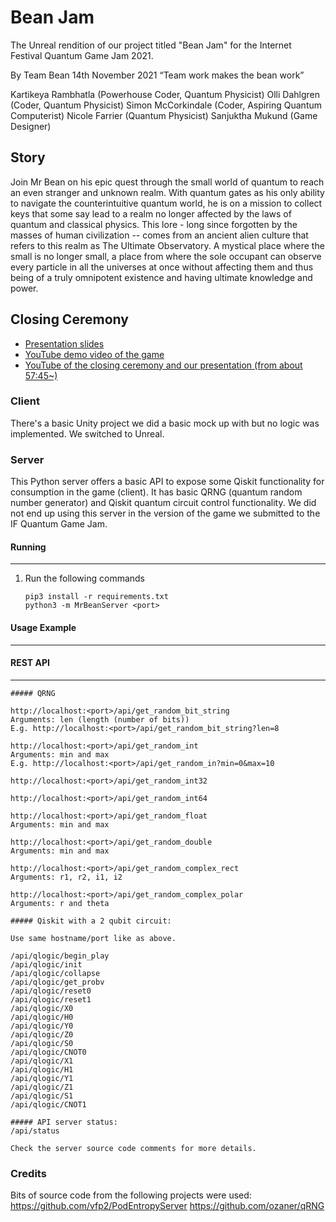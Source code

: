 # Bean Jam

The Unreal rendition of our project titled "Bean Jam" for the Internet Festival Quantum Game Jam 2021.

By Team Bean 14th November 2021
“Team work makes the bean work”

Kartikeya Rambhatla (Powerhouse Coder, Quantum Physicist)
Olli Dahlgren (Coder, Quantum Physicist)
Simon McCorkindale (Coder, Aspiring Quantum Computerist)
Nicole Farrier (Quantum Physicist)
Sanjuktha Mukund (Game Designer)

## Story

Join Mr Bean on his epic quest through the small world of quantum to reach an even stranger and unknown realm. With quantum gates as his only ability to navigate the counterintuitive quantum world, he is on a mission to collect keys that some say lead to a realm no longer affected by the laws of quantum and classical physics. This lore - long since forgotten by the masses of human civilization -- comes from an ancient alien culture that refers to this realm as The Ultimate Observatory. A mystical place where the small is no longer small, a place from where the sole occupant can observe every particle in all the universes at once without affecting them and thus being of a truly omnipotent existence and having ultimate knowledge and power.

## Closing Ceremony

* [Presentation slides](https://docs.google.com/presentation/d/1KRUusqkLgXXsjbpE9Svb09ey73XNDuXC4r1JwuC9kTY)
* [YouTube demo video of the game](https://youtu.be/2pZ4idVhHxM)
* [YouTube of the closing ceremony and our presentation (from about 57:45~)](https://www.youtube.com/watch?v=l1FyNmBbRig&ab_channel=InternetFestival)

### Client

There's a basic Unity project we did a basic mock up with but no logic was implemented. We switched to Unreal.

### Server

This Python server offers a basic API to expose some Qiskit functionality for consumption in the game (client). It has basic QRNG (quantum random number generator) and Qiskit quantum circuit control functionality. We did not end up using this server in the version of the game we submitted to the IF Quantum Game Jam.

#### Running
-------

1. Run the following commands
   ```
   pip3 install -r requirements.txt
   python3 -m MrBeanServer <port> 
   ```

#### Usage Example
-------------

#### REST API
-------------

	##### QRNG

	http://localhost:<port>/api/get_random_bit_string
	Arguments: len (length (number of bits))
	E.g. http://localhost:<port>/api/get_random_bit_string?len=8

	http://localhost:<port>/api/get_random_int
	Arguments: min and max
	E.g. http://localhost:<port>/api/get_random_in?min=0&max=10

	http://localhost:<port>/api/get_random_int32

	http://localhost:<port>/api/get_random_int64

	http://localhost:<port>/api/get_random_float
	Arguments: min and max

	http://localhost:<port>/api/get_random_double
	Arguments: min and max

	http://localhost:<port>/api/get_random_complex_rect
	Arguments: r1, r2, i1, i2

	http://localhost:<port>/api/get_random_complex_polar
	Arguments: r and theta

	##### Qiskit with a 2 qubit circuit:

	Use same hostname/port like as above.

	/api/qlogic/begin_play
    /api/qlogic/init
    /api/qlogic/collapse
    /api/qlogic/get_probv
    /api/qlogic/reset0
    /api/qlogic/reset1
    /api/qlogic/X0
    /api/qlogic/H0
    /api/qlogic/Y0
    /api/qlogic/Z0
    /api/qlogic/S0
    /api/qlogic/CNOT0
    /api/qlogic/X1
    /api/qlogic/H1
    /api/qlogic/Y1
    /api/qlogic/Z1
    /api/qlogic/S1
    /api/qlogic/CNOT1

    ##### API server status:
    /api/status

	Check the server source code comments for more details.

### Credits

Bits of source code from the following projects were used:
https://github.com/vfp2/PodEntropyServer
https://github.com/ozaner/qRNG

